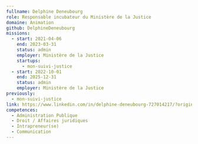 ```yaml
---
fullname: Delphine Deneubourg
role: Responsable incubateur du Ministère de la Justice
domaine: Animation
github: DelphineDeneubourg
missions:
  - start: 2021-04-06
    end: 2023-03-31
    status: admin
    employer: Ministère de la Justice
    startups:
      - mon-suivi-justice
  - start: 2022-10-01
    end: 2025-12-31
    status: admin
    employer: Ministère de la Justice
previously:
  - mon-suivi-justice
link: https://www.linkedin.com/in/delphine-deneubourg-727014217/?originalSubdomain=fr
competences:
  - Administration Publique
  - Droit / Affaires juridiques
  - Intrapreneur(se)
  - Communication
---
```

